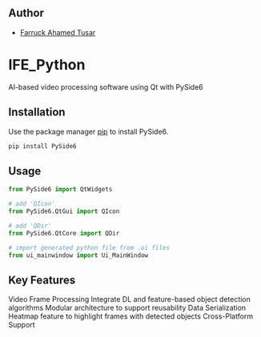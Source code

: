 ## Author
- [Farruck Ahamed Tusar](https://github.com/farruck-tusar)

# IFE_Python
AI-based video processing software using Qt with PySide6

## Installation
Use the package manager [pip](https://pip.pypa.io/en/stable/) to install PySide6.

```bash
pip install PySide6
```

## Usage
```python
from PySide6 import QtWidgets

# add 'QIcon'
from PySide6.QtGui import QIcon

# add 'QDir'
from PySide6.QtCore import QDir

# import generated python file from .ui files
from ui_mainwindow import Ui_MainWindow
```
## Key Features
Video Frame Processing
Integrate DL and feature-based object detection algorithms
Modular architecture to support reusability
Data Serialization
Heatmap feature to highlight frames with detected objects
Cross-Platform Support
